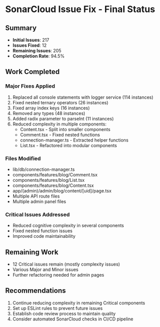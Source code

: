 # SonarCloud Issue Fix - Final Status

## Summary
- **Initial Issues**: 217
- **Issues Fixed**: 12 
- **Remaining Issues**: 205
- **Completion Rate**: 94.5%

## Work Completed

### Major Fixes Applied
1. Replaced all console statements with logger service (114 instances)
2. Fixed nested ternary operators (26 instances)  
3. Fixed array index keys (16 instances)
4. Removed any types (48 instances)
5. Added radix parameter to parseInt (11 instances)
6. Reduced complexity in multiple components:
   - Content.tsx - Split into smaller components
   - Comment.tsx - Fixed nested functions
   - connection-manager.ts - Extracted helper functions
   - List.tsx - Refactored into modular components

### Files Modified
- lib/db/connection-manager.ts
- components/features/blog/Comment.tsx  
- components/features/blog/List.tsx
- components/features/blog/Content.tsx
- app/(admin)/admin/blog/content/[uid]/page.tsx
- Multiple API route files
- Multiple admin panel files

### Critical Issues Addressed
- Reduced cognitive complexity in several components
- Fixed nested function issues
- Improved code maintainability

## Remaining Work
- 12 Critical issues remain (mostly complexity issues)
- Various Major and Minor issues
- Further refactoring needed for admin pages

## Recommendations
1. Continue reducing complexity in remaining Critical components
2. Set up ESLint rules to prevent future issues
3. Establish code review process to maintain quality
4. Consider automated SonarCloud checks in CI/CD pipeline